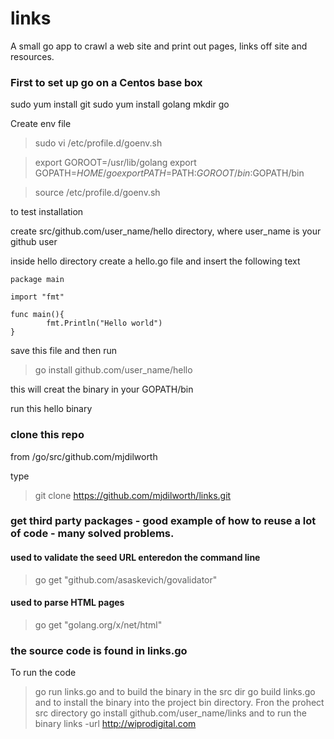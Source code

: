 # links
A small go app to crawl a web site and print out pages, links off site and resources.


### First to set up go on a Centos base box

sudo yum install git
sudo yum install golang
mkdir go

Create env file
>sudo vi /etc/profile.d/goenv.sh

>export GOROOT=/usr/lib/golang
>export GOPATH=$HOME/go
>export PATH=$PATH:$GOROOT/bin:$GOPATH/bin

>source /etc/profile.d/goenv.sh

to test installation

create src/github.com/user_name/hello directory, where user_name is your github user

inside hello directory create a hello.go file and insert the following text

```
package main

import "fmt"

func main(){
        fmt.Println("Hello world")
}
```

save this file and then run 
>go install github.com/user_name/hello

this will creat the binary in your GOPATH/bin

run this hello binary

### clone this repo

from /go/src/github.com/mjdilworth

type

>git clone https://github.com/mjdilworth/links.git

### get third party packages - good example of how to reuse a lot of code - many solved problems.
#### used to validate the seed URL enteredon the command line
>go get "github.com/asaskevich/govalidator"
#### used to parse HTML pages
>go get "golang.org/x/net/html"

### the source code is found in links.go
To run the code
>go run links.go
and to build the binary in the src dir
>go build links.go
and to install the binary into the project bin directory. Fron the prohect src directory
>go install github.com/user_name/links 
and to run the binary
links -url http://wiprodigital.com




